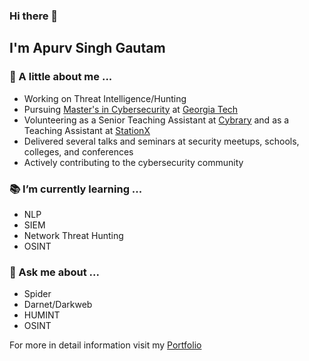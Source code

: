 ### Hi there 👋

## I'm Apurv Singh Gautam

### :man: A little about me ...

- Working on Threat Intelligence/Hunting
- Pursuing [Master's in Cybersecurity](https://cyber.gatech.edu/) at [Georgia Tech](https://www.gatech.edu/)
- Volunteering as a Senior Teaching Assistant at [Cybrary](https://www.cybrary.it/) and as a Teaching Assistant at [StationX](https://www.stationx.net/)
- Delivered several talks and seminars at security meetups, schools, colleges, and conferences
- Actively contributing to the cybersecurity community

### :books: I’m currently learning ...
- NLP
- SIEM
- Network Threat Hunting
- OSINT

### :speech_balloon: Ask me about ...
- Spider
- Darnet/Darkweb
- HUMINT
- OSINT

For more in detail information visit my [Portfolio](https://apurvsinghgautam.me/)
